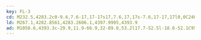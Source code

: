```yaml
---
key: FL-3
cd: M232.5,4283.2c0-9.4,7.6-17,17-17s17,7.6,17,17s-7.6,17-17,17l0,0C240.1,4300.2,232.5,4292.6,232.5,4283.2z
ld: M267.1,4282.8561,4283.2606.1,4397.9995,4393.9
ad: M1058.6,4393.3c-29.9,11.9-66.9,32-89.8,53.2l17.7-52.5l-18.6-52.1C991.2,4362.6,1028.6,4382,1058.6,4393.3z
---
```


